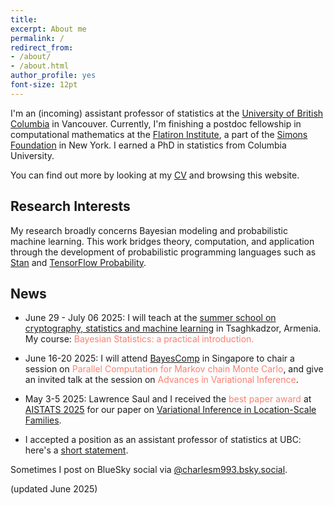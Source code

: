 ```yaml
---
title:
excerpt: About me
permalink: /
redirect_from:
- /about/
- /about.html
author_profile: yes
font-size: 12pt
---
```


I'm an (incoming) assistant professor of statistics at the
[University of British Columbia](https://www.stat.ubc.ca/) in Vancouver.
Currently, I'm finishing a postdoc fellowship in computational mathematics at
the [Flatiron Institute](https://www.simonsfoundation.org/flatiron/),
a part of the [Simons Foundation](https://www.simonsfoundation.org/)
in New York. I earned a PhD in statistics from Columbia University.

You can find out more by looking at my [CV](http://charlesm93.github.io/files/charlesmcv.pdf)
and browsing this website.


## Research Interests

My research broadly concerns Bayesian modeling and probabilistic machine learning.
This work bridges theory, computation, and application through the development
of probabilistic programming languages such as [Stan](http://mc-stan.org/) and
[TensorFlow Probability](https://www.tensorflow.org/probability).


## News

* June 29 - July 06 2025: I will teach at the [summer school on cryptography,
statistics and machine learning](https://mathschool.ysu.am/) in Tsaghkadzor, Armenia.
My course: <span style="color:Salmon">Bayesian Statistics: a practical introduction.</span>

* June 16-20 2025: I will attend [BayesComp](https://bayescomp2025.sg/) in
Singapore to chair a session on <span style="color:Salmon">Parallel Computation
for Markov chain Monte Carlo</span>, and give an invited talk at the session
on <span style="color:Salmon">Advances in Variational Inference</span>.

* May 3-5 2025: Lawrence Saul and I received the
<span style="color:Salmon">best paper award</span> at
[AISTATS 2025](https://virtual.aistats.org/) for our paper
on [Variational Inference in Location-Scale Families](https://arxiv.org/abs/2410.11067).

* I accepted a position as an assistant professor of statistics at UBC: here's
a [short statement](https://charlesm93.github.io/files/letter_move_to_UBC.pdf).


Sometimes I post on BlueSky social via [@charlesm993.bsky.social](https://bsky.app/profile/charlesm993.bsky.social).

(updated June 2025)

